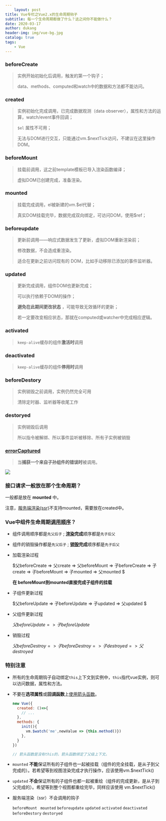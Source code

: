 ```yaml
---
	layout: post
title: Vue专栏之Vue2.x的生命周期钩子
subtitle: 每一个生命周期都做了什么？这之间你不能做什么？
date: 2020-03-17
author: dukang
header-img: img/vue-bg.jpg
catalog: true
tags: 
    - Vue
---
```


### beforeCreate

> 实例开始初始化后调用，触发的第一个钩子；
>
> data、methods、computed和watch中的数据和方法都不能访问。

### created

> 实例初始化完成调用，已完成数据观测（data observer），属性和方法的运算，watch/event事件回调；
>
> `$el` 属性不可用；
>
> 无法与DOM进行交互，只能通过vm.$nextTick访问，不建议在这里操作DOM。

### beforeMount

> 挂载前调用，这之前template模板已导入渲染函数编译；
>
> 虚拟DOM已创建完成，准备渲染。

### mounted

> 挂载完成调用，el被新建的vm.$el代替；
>
> 真实DOM挂载完毕，数据完成双向绑定，可访问DOM，使用$ref；

### beforeupdate

> 更新前调用——响应式数据发生了更新，虚拟DOM重新渲染前；
>
> 修改数据，不会造成重渲染。
>
> 适合在更新之前访问现有的 DOM，比如手动移除已添加的事件监听器。

### updated

> 更新完成调用，组件DOM也更新完成；
>
> 可以执行依赖于DOM的操作；
>
> **避免在此期间更改状态** ，可能导致无效循环的更新；
>
> 若一定要改变相应状态，那就在computed或watcher中完成相应逻辑。

### activated

> `keep-alive`缓存的组件**激活时**调用

### deactivated

> `keep-alive`缓存的组件**停用时**调用

### beforeDestory

> 实例销毁之前调用，实例仍然完全可用
>
> 清除定时器、监听器等收尾工作

### destoryed

> 实例销毁后调用
>
> 所以指令被解绑、所以事件监听被移除、所有子实例被销毁

### [errorCaptured](https://cn.vuejs.org/v2/api/#errorCaptured)

> 当**捕获一个来自子孙组件的错误时**被调用。

![](http://dukangblog.top/img/lifecycle.png)

### 接口请求一般放在那个生命周期？

一般都是放在 **mounted** 中。

注意，[服务端渲染(ssr)](https://vuejs.bootcss.com/guide/ssr.html)不支持mounted，需要放在created中。

### Vue中组件生命周期<u>调用顺序</u>？

- 组件调用顺序都是`先父后子` ;	 **<u>渲染</u>完成**顺序都是`先子后父`
- 组件的销毁操作都是`先父后子` ;     **<u>销毁</u>完成**顺序都是`先子后父`


- 加载渲染过程

  $父beforeCreate => 父create => 父beforeMount => 子beforeCreate => 子create => 子beforeMount => 子mounted => 父mounted $

  **在 beforeMount到mounted直接完成子组件的挂载**

- 子组件更新过程

  $父beforeUpdate => 子beforeUpdate  => 子updated  => 父updated $

- 父组件更新过程

  $父beforeUpdate => 子beforeUpdate$

- 销毁过程

  $父beforeDestroy => 子beforeDestroy => 子destroyed => 父destroyed$

### 特别注意 

- 所有的生命周期钩子自动绑定`this`上下文到实例中，`this`指代vue实例，则可以访问数据，属性和方法。

- 不要在**选项属性**或**回调函数**上<u>使用箭头函数</u>。

  ```javascript
  new Vue({
    created: ()=>{ 
      // ...
    },
    methods: {
      init(){
        vm.$watch('me',newValue => {this.method()})
      },
    }
  })

  // 箭头函数是没有this的，箭头函数绑定了父级上下文。
  ```

- `mounted` **不能**保证所有的子组件也一起被挂载（组件的完全挂载，是从子到父完成的）。若希望等到视图渲染完成才执行操作，应该使用vm.$nextTick()

- `updated`  **不会**保证所有的子组件也都一起被重绘（组件的完成更新，是从子到父完成的）。希望等到整个视图都重绘完毕，同样应该使用 vm.$nextTick()

- 服务端渲染（ssr）不会调用的钩子

  `beforeMount ` `mounted` `beforeupdate` `updated` `activated` `deactivated` `beforeDestory` `destoryed`